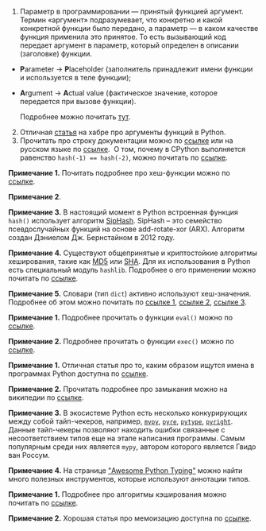 1. Параметр в программировании — принятый функцией аргумент. Термин «аргумент» подразумевает, что конкретно и какой конкретной функции было передано, а параметр — в каком качестве функция применила это принятое. То есть вызывающий код передает аргумент в параметр, который определен в описании (заголовке) функции.

- **P**arameter → **P**laceholder (заполнитель принадлежит имени функции и используется в теле функции);
- **A**rgument → **A**ctual value (фактическое значение, которое передается при вызове функции).

   Подробнее можно почитать [тут](https://stackoverflow.com/questions/156767/whats-the-difference-between-an-argument-and-a-parameter).

2. Отличная [статья](https://habr.com/ru/company/ruvds/blog/515678/) на хабре про аргументы функций в Python.
3.  Прочитать про строку документации можно по [ссылке](https://www.python.org/dev/peps/pep-0257/) или на русском языке по [ссылке](https://pythonworld.ru/osnovy/dokumentirovanie-koda-v-python-pep-257.html).
 О том, почему в CPython выполняется равенство `hash(-1) == hash(-2)`, можно почитать по [ссылке](https://stackoverflow.com/questions/10130454/why-do-1-and-2-both-hash-to-2-in-cpython).

**Примечание 1.** Почитать подробнее про хеш-функции можно по [ссылке](https://ru.wikipedia.org/wiki/%D0%A5%D0%B5%D1%88-%D1%84%D1%83%D0%BD%D0%BA%D1%86%D0%B8%D1%8F).

**Примечание 2**. 

**Примечание 3.** В настоящий момент в Python встроенная функция `hash()` использует алгоритм [SipHash](https://www.python.org/dev/peps/pep-0456/#siphash). SipHash – это семейство псевдослучайных функций на основе add-rotate-xor (ARX). Алгоритм создан Дэниелом Дж. Бернстайном в 2012 году.

**Примечание 4.** Существуют общепринятые и криптостойкие алгоритмы хеширования, такие как [MD5](https://ru.wikipedia.org/wiki/MD5) или [SHA](https://ru.wikipedia.org/wiki/SHA-2). Для их использования в Python есть специальный модуль `hashlib`. Подробнее о его применении можно почитать по [ссылке](https://www.pythoncentral.io/hashing-strings-with-python/).

**Примечание 5.** Словари (тип `dict`) активно используют хеш-значения. Подробнее об этом можно почитать по [ссылке 1](https://www.laurentluce.com/posts/python-dictionary-implementation/), [ссылке 2](https://tenthousandmeters.com/blog/python-behind-the-scenes-10-how-python-dictionaries-work/), [ссылке 3](https://andrewbrookins.com/technology/pythons-default-hash-algorithm/).

**Примечание 1.** Подробнее прочитать о функции `eval()` можно по [ссылке](https://docs-python.ru/tutorial/vstroennye-funktsii-interpretatora-python/funktsija-eval/).

**Примечание 2.** Подробнее прочитать о функции `exec()` можно по [ссылке](https://docs-python.ru/tutorial/vstroennye-funktsii-interpretatora-python/funktsija-exec/).

**Примечание 1.** Отличная статья про то, каким образом ищутся имена в программах Python доступна по [ссылке](https://realpython.com/python-scope-legb-rule/).

**Примечание 2.** Прочитать подробнее про замыкания можно на википедии по [ссылке](https://en.wikipedia.org/wiki/Closure_(computer_programming)).

**Примечание 3.** В экосистеме Python есть несколько конкурирующих между собой тайп-чекеров, например, [`mypy`](http://mypy-lang.org/), [`pyre`](https://pyre-check.org/), [`pytype`](https://github.com/google/pytype), [`pyright`](https://github.com/Microsoft/pyright). Данные тайп-чекеры позволяют находить ошибки связанные с несоответствием типов еще на этапе написания программы. Самым популярным среди них является `mypy`, автором которого является Гвидо ван Россум. 

**Примечание 4.** На странице ["Awesome Python Typing"](https://github.com/typeddjango/awesome-python-typing) можно найти много полезных инструментов, которые используют аннотации типов.


**Примечание 1.** Подробнее про алгоритмы кэширования можно почитать по [ссылке](https://ru.wikipedia.org/wiki/%D0%90%D0%BB%D0%B3%D0%BE%D1%80%D0%B8%D1%82%D0%BC%D1%8B_%D0%BA%D1%8D%D1%88%D0%B8%D1%80%D0%BE%D0%B2%D0%B0%D0%BD%D0%B8%D1%8F).

**Примечание 2.** Хорошая статья про мемоизацию доступна по [ссылке](https://dbader.org/blog/python-memoization).
